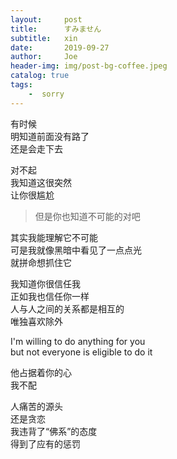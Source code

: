 ```yaml
---
layout:     post
title:      すみません
subtitle:   xin
date:       2019-09-27
author:     Joe
header-img: img/post-bg-coffee.jpeg
catalog: true
tags:
    -  sorry  
---
```


有时候  
明知道前面没有路了  
还是会走下去  

对不起  
我知道这很突然  
让你很尴尬  

>但是你也知道不可能的对吧  

其实我能理解它不可能  
可是我就像黑暗中看见了一点点光  
就拼命想抓住它  

我知道你很信任我  
正如我也信任你一样  
人与人之间的关系都是相互的  
唯独喜欢除外  

I'm willing to do anything for you  
but not everyone is eligible to do it  

他占据着你的心  
我不配  

人痛苦的源头  
还是贪恋  
我违背了“佛系”的态度  
得到了应有的惩罚  
